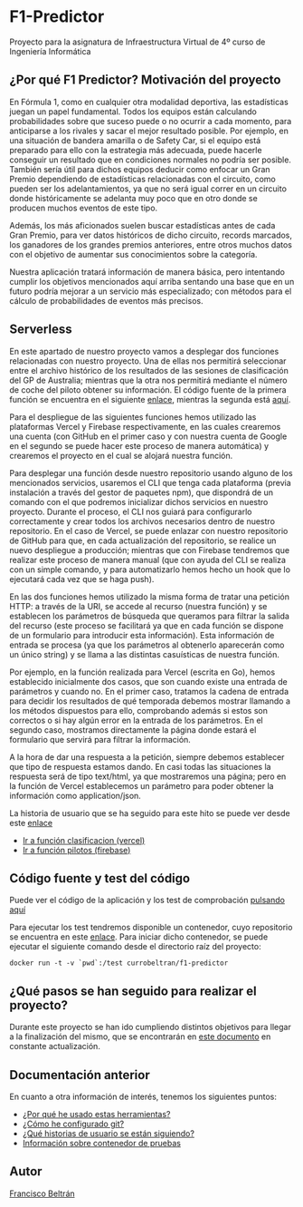 # F1-Predictor
Proyecto para la asignatura de Infraestructura Virtual de 4º curso de Ingeniería Informática

## ¿Por qué F1 Predictor? Motivación del proyecto

En Fórmula 1, como en cualquier otra modalidad deportiva, las estadísticas juegan un papel fundamental. Todos los equipos están calculando probabilidades sobre que suceso puede o no ocurrir a cada momento, para anticiparse a los rivales y sacar el mejor resultado posible. Por ejemplo, en una situación de bandera amarilla o de Safety Car, si el equipo está preparado para ello con la estrategia más adecuada, puede hacerle conseguir un resultado que en condiciones normales no podría ser posible. También sería útil para dichos equipos deducir como enfocar un Gran Premio dependiendo de estadísticas relacionadas con el circuito, como pueden ser los adelantamientos, ya que no será igual correr en un circuito donde históricamente se adelanta muy poco que en otro donde se producen muchos eventos de este tipo.

Además, los más aficionados suelen buscar estadísticas antes de cada Gran Premio, para ver datos históricos de dicho circuito, records marcados, los ganadores de los grandes premios anteriores, entre otros muchos datos con el objetivo de aumentar sus conocimientos sobre la categoría.

Nuestra aplicación tratará información de manera básica, pero intentando cumplir los objetivos mencionados aquí arriba sentando una base que en un futuro podría mejorar a un servicio más especializado; con métodos para el cálculo de probabilidades de eventos más precisos.

## Serverless

En este apartado de nuestro proyecto vamos a desplegar dos funciones relacionadas con nuestro proyecto. Una de ellas nos permitirá seleccionar entre el archivo histórico de los resultados de las sesiones de clasificación del GP de Australia; mientras que la otra nos permitirá mediante el número de coche del piloto obtener su información. El código fuente de la primera función se encuentra en el siguiente [enlace](./api/clasificacion.go), mientras la segunda está [aquí](./functions/index.js).

Para el despliegue de las siguientes funciones hemos utilizado las plataformas Vercel y Firebase respectivamente, en las cuales crearemos una cuenta (con GitHub en el primer caso y con nuestra cuenta de Google en el segundo se puede hacer este proceso de manera automática) y crearemos el proyecto en el cual se alojará nuestra función.

Para desplegar una función desde nuestro repositorio usando alguno de los mencionados servicios, usaremos el CLI que tenga cada plataforma (previa instalación a través del gestor de paquetes npm), que dispondrá de un comando con el que podremos inicializar dichos servicios en nuestro proyecto. Durante el proceso, el CLI nos guiará para configurarlo correctamente y crear todos los archivos necesarios dentro de nuestro repositorio. En el caso de Vercel, se puede enlazar con nuestro repositorio de GitHub para que, en cada actualización del repositorio, se realice un nuevo despliegue a producción; mientras que con Firebase tendremos que realizar este proceso de manera manual (que con ayuda del CLI se realiza con un simple comando, y para automatizarlo hemos hecho un hook que lo ejecutará cada vez que se haga push).

En las dos funciones hemos utilizado la misma forma de tratar una petición HTTP: a través de la URI, se accede al recurso (nuestra función) y se establecen los parámetros de búsqueda que queramos para filtrar la salida del recurso (este proceso se facilitará ya que en cada función se dispone de un formulario para introducir esta información). Esta información de entrada se procesa (ya que los parámetros al obtenerlo aparecerán como un único string) y se llama a las distintas casuísticas de nuestra función.

Por ejemplo, en la función realizada para Vercel (escrita en Go), hemos establecido inicialmente dos casos, que son cuando existe una entrada de parámetros y cuando no. En el primer caso, tratamos la cadena de entrada para decidir los resultados de qué temporada debemos mostrar llamando a los métodos dispuestos para ello, comprobando además si estos son correctos o si hay algún error en la entrada de los parámetros. En el segundo caso, mostramos directamente la página donde estará el formulario que servirá para filtrar la información.

A la hora de dar una respuesta a la petición, siempre debemos establecer que tipo de respuesta estamos dando. En casi todas las situaciones la respuesta será de tipo text/html, ya que mostraremos una página; pero en la función de Vercel establecemos un parámetro para poder obtener la información como application/json.

La historia de usuario que se ha seguido para este hito se puede ver desde este [enlace](https://github.com/currobeltran/F1-Predictor/issues/65)

- [Ir a función clasificacion (vercel)](https://f1-predictor.vercel.app/api/clasificacion)
- [Ir a función pilotos (firebase)](https://us-central1-f1-predictor.cloudfunctions.net/piloto)

## Código fuente y test del código

Puede ver el código de la aplicación y los test de comprobación [pulsando aquí](https://github.com/currobeltran/F1-Predictor/tree/master/src/f1predictor)

Para ejecutar los test tendremos disponible un contenedor, cuyo repositorio se encuentra en este [enlace](https://hub.docker.com/r/currobeltran/f1-predictor). Para iniciar dicho contenedor, se puede ejecutar el siguiente comando desde el directorio raíz del proyecto:

```shell
docker run -t -v `pwd`:/test currobeltran/f1-predictor
```

## ¿Qué pasos se han seguido para realizar el proyecto?

Durante este proyecto se han ido cumpliendo distintos objetivos para llegar a la finalización del mismo, que se encontrarán en [este documento](./docs/pasosrealizados.md) en constante actualización.

## Documentación anterior

En cuanto a otra información de interés, tenemos los siguientes puntos:

- [¿Por qué he usado estas herramientas?](./docs/herramientas.md)
- [¿Cómo he configurado git?](./docs/configuracion.md)
- [¿Qué historias de usuario se están siguiendo?](./docs/hu.md)
- [Información sobre contenedor de pruebas](./docs/docker.md)

## Autor

[Francisco Beltrán](https://github.com/currobeltran)
